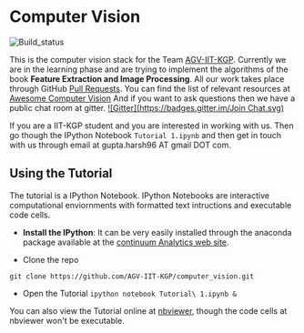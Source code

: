 Computer Vision
===============
![Build_status](https://travis-ci.org/AGV-IIT-KGP/computer_vision.svg?branch=master)  

This is the computer vision stack for the Team [AGV-IIT-KGP](http://www.agv.iitkgp.ac.in/).
Currently we are in the learning phase and are trying to implement the
algorithms of the book **Feature Extraction and Image Processing**. All our
work takes place through GitHub [Pull Requests](https://github.com/AGV-IIT-KGP/computer_vision/pulls).
You can find the list of relevant resources at [Awesome Computer Vision](https://github.com/AGV-IIT-KGP/awesome-computer-vision)
And if you want to ask questions then we have a public chat room at gitter.
[![Gitter](https://badges.gitter.im/Join Chat.svg)](https://gitter.im/AGV-IIT-KGP/computer_vision?utm_source=badge&utm_medium=badge&utm_campaign=pr-badge&utm_content=badge)

If you are a IIT-KGP student and you are interested in working with us. Then go
though the IPython Notebook `Tutorial 1.ipynb` and then get in touch with us
through email at gupta.harsh96 AT gmail DOT com.

Using the Tutorial
------------------

The tutorial is a IPython Notebook. IPython Notebooks are interactive
computational enviornments with formatted text intructions and executable code
cells.

* **Install the IPython**: It can be very easily installed through the anaconda
  package available at the [continuum Analytics web site](http://continuum.io/downloads).

* Clone the repo

`git clone https://github.com/AGV-IIT-KGP/computer_vision.git`

* Open the Tutorial
`ipython notebook Tutorial\ 1.ipynb &`

You can also view the Tutorial online at [nbviewer](http://nbviewer.ipython.org/github/AGV-IIT-KGP/computer_vision/blob/master/Tutorial%201.ipynb),
though the code cells at nbviewer won't be executable.

